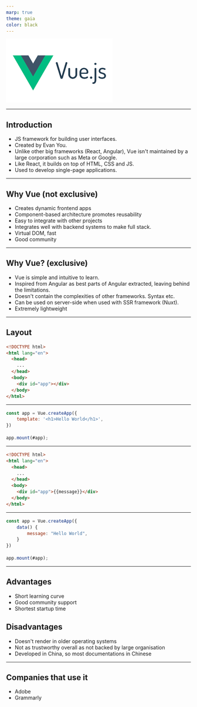 ```yaml
---
marp: true
theme: gaia
color: black
---
```


![VueJS logo bg width:80%](./logo.png)

---

## Introduction

- JS framework for building user interfaces.
- Created by Evan You.
- Unlike other big frameworks (React, Angular), Vue isn't maintained by a large corporation such as Meta or Google.
- Like React, it builds on top of HTML, CSS and JS.
- Used to develop single-page applications.

---

## Why Vue (not exclusive)

- Creates dynamic frontend apps
- Component-based architecture promotes reusability
- Easy to integrate with other projects
- Integrates well with backend systems to make full stack.
- Virtual DOM, fast
- Good community

---

## Why Vue? (exclusive)

- Vue is simple and intuitive to learn.
- Inspired from Angular as best parts of Angular extracted, leaving behind the limitations.
- Doesn't contain the complexities of other frameworks. Syntax etc.
- Can be used on server-side when used with SSR framework (Nuxt).
- Extremely lightweight

---

## Layout

```html
<!DOCTYPE html>
<html lang="en">
  <head>
    ...
  </head>
  <body>
    <div id="app"></div>
  </body>
</html>
```

---

```javascript
const app = Vue.createApp({
    template: '<h1>Hello World</h1>',
})

app.mount(#app);
```

---

```html
<!DOCTYPE html>
<html lang="en">
  <head>
    ...
  </head>
  <body>
    <div id="app">{{message}}</div>
  </body>
</html>
```

---

```javascript
const app = Vue.createApp({
    data() {
        message: "Hello World",
    }
})

app.mount(#app);
```

---

## Advantages

- Short learning curve
- Good community support
- Shortest startup time

## Disadvantages

- Doesn't render in older operating systems
- Not as trustworthy overall as not backed by large organisation
- Developed in China, so most documentations in Chinese

---

## Companies that use it

- Adobe
- Grammarly
